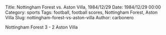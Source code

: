 Title: Nottingham Forest vs. Aston Villa, 1984/12/29
Date: 1984/12/29 00:00
Category: sports
Tags: football, football scores, Nottingham Forest, Aston Villa
Slug: nottingham-forest-vs-aston-villa
Author: carbonero


Nottingham Forest 3 - 2 Aston Villa

